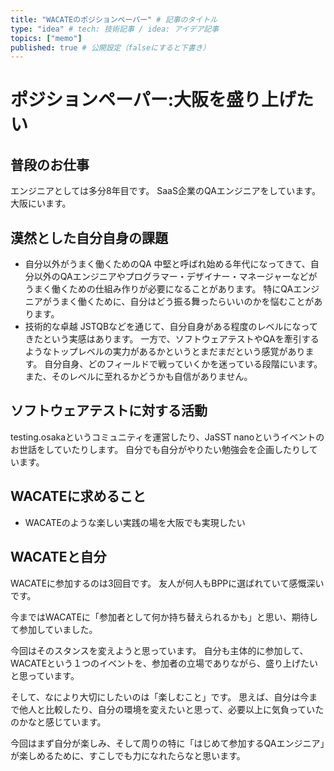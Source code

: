 ```yaml
---
title: "WACATEのポジションペーパー" # 記事のタイトル
type: "idea" # tech: 技術記事 / idea: アイデア記事
topics: ["memo"]
published: true # 公開設定（falseにすると下書き）
---
```


# ポジションペーパー:大阪を盛り上げたい

## 普段のお仕事
エンジニアとしては多分8年目です。
SaaS企業のQAエンジニアをしています。
大阪にいます。

## 漠然とした自分自身の課題
- 自分以外がうまく働くためのQA
中堅と呼ばれ始める年代になってきて、自分以外のQAエンジニアやプログラマー・デザイナー・マネージャーなどがうまく働くための仕組み作りが必要になることがあります。
特にQAエンジニアがうまく働くために、自分はどう振る舞ったらいいのかを悩むことがあります。
- 技術的な卓越
JSTQBなどを通じて、自分自身がある程度のレベルになってきたという実感はあります。
一方で、ソフトウェアテストやQAを牽引するようなトップレベルの実力があるかというとまだまだという感覚があります。
自分自身、どのフィールドで戦っていくかを迷っている段階にいます。
また、そのレベルに至れるかどうかも自信がありません。

## ソフトウェアテストに対する活動
testing.osakaというコミュニティを運営したり、JaSST nanoというイベントのお世話をしていたりします。
自分でも自分がやりたい勉強会を企画したりしています。

## WACATEに求めること
- WACATEのような楽しい実践の場を大阪でも実現したい

## WACATEと自分
WACATEに参加するのは3回目です。
友人が何人もBPPに選ばれていて感慨深いです。

今まではWACATEに「参加者として何か持ち替えられるかも」と思い、期待して参加していました。

今回はそのスタンスを変えようと思っています。
自分も主体的に参加して、WACATEという１つのイベントを、参加者の立場でありながら、盛り上げたいと思っています。

そして、なにより大切にしたいのは「楽しむこと」です。
思えば、自分は今まで他人と比較したり、自分の環境を変えたいと思って、必要以上に気負っていたのかなと感じています。

今回はまず自分が楽しみ、そして周りの特に「はじめて参加するQAエンジニア」が楽しめるために、すこしでも力になれたらなと思います。